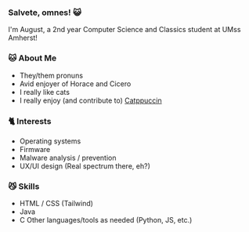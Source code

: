 ### Salvete, omnes! 😺
I'm August, a 2nd year Computer Science and Classics student at UMss Amherst!
 
### 🐱 About Me 
- They/them pronuns
- Avid enjoyer of Horace and Cicero
- I really like cats
- I really enjoy (and contribute to) [Catppuccin](https://github.com/catppuccin/)

### 🐈 Interests 
- Operating systems
- Firmware
- Malware analysis / prevention
- UX/UI design 
(Real spectrum there, eh?)

### 😼 Skills 
- HTML / CSS (Tailwind)
- Java
- C
Other languages/tools as needed (Python, JS, etc.)
